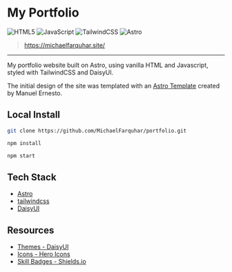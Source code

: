# My Portfolio

![HTML5](https://img.shields.io/badge/html5-%23E34F26.svg?style=for-the-badge&logo=html5&logoColor=white)
![JavaScript](https://img.shields.io/badge/javascript-%23323330.svg?style=for-the-badge&logo=javascript&logoColor=%23F7DF1E)
![TailwindCSS](https://img.shields.io/badge/tailwindcss-%2338B2AC.svg?style=for-the-badge&logo=tailwind-css&logoColor=white)
![Astro](https://img.shields.io/badge/astro-ff5e00?style=for-the-badge&logo=astro&logoColor=white)


> https://michaelfarquhar.site/

---

My portfolio website built on Astro, using vanilla HTML and Javascript, styled with TailwindCSS and DaisyUI.

The initial design of the site was templated with an [Astro Template](https://github.com/manuelernestog/astro-modern-personal-website) created by Manuel Ernesto.

## Local Install

```bash
git clone https://github.com/MichaelFarquhar/portfolio.git
```

```bash
npm install
```

```bash
npm start
```

## Tech Stack

-   [Astro](https://astro.build)
-   [tailwindcss](https://tailwindcss.com/)
-   [DaisyUI](https://daisyui.com/)

## Resources

-   [Themes - DaisyUI](https://daisyui.com/docs/themes/)
-   [Icons - Hero Icons](https://heroicons.com/)
-   [Skill Badges - Shields.io](https://shields.io/)

